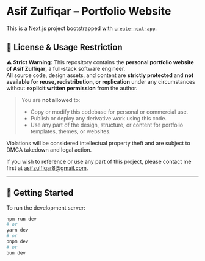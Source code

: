 # Asif Zulfiqar – Portfolio Website

This is a [Next.js](https://nextjs.org) project bootstrapped with [`create-next-app`](https://nextjs.org/docs/app/api-reference/cli/create-next-app).

## 🚫 License & Usage Restriction

**⚠️ Strict Warning:** This repository contains the **personal portfolio website of Asif Zulfiqar**, a full-stack software engineer.  
All source code, design assets, and content are **strictly protected** and **not available for reuse, redistribution, or replication** under any circumstances without **explicit written permission** from the author.

> You are **not allowed** to:
>
> - Copy or modify this codebase for personal or commercial use.
> - Publish or deploy any derivative work using this code.
> - Use any part of the design, structure, or content for portfolio templates, themes, or websites.

Violations will be considered intellectual property theft and are subject to DMCA takedown and legal action.

If you wish to reference or use any part of this project, please contact me first at [asifzulfiqar8@gmail.com](mailto:asifzulfiqar8@gmail.com).

---

## 🚀 Getting Started

To run the development server:

```bash
npm run dev
# or
yarn dev
# or
pnpm dev
# or
bun dev
```
